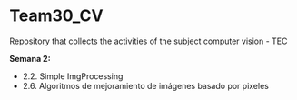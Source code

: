 # Team30_CV

Repository that collects the activities of the subject computer vision - TEC

**Semana 2:**
* 2.2. Simple ImgProcessing
* 2.6. Algoritmos de mejoramiento de imágenes basado por pixeles

